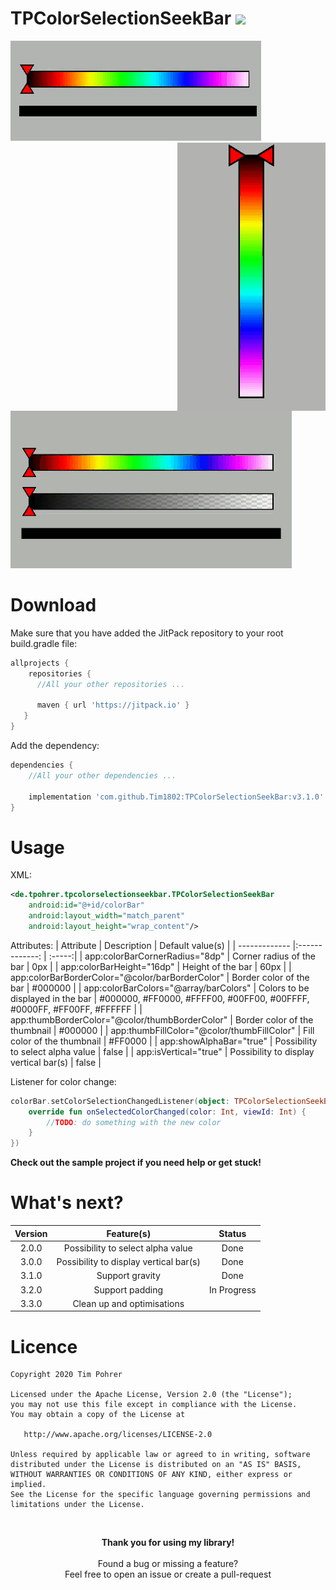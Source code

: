 # TPColorSelectionSeekBar [![](https://jitpack.io/v/Tim1802/TPColorSelectionSeekBar.svg)](https://jitpack.io/#Tim1802/TPColorSelectionSeekBar)

<span>
    <img src="Design/Demo.gif">
    <img src="Design/DemoVertical.gif" align="right" >
    <img src="Design/DemoAlpha.gif">
</span>

# Download
Make sure that you have added the JitPack repository to your root build.gradle file:

```gradle
allprojects {
    repositories {
      //All your other repositories ...
      
      maven { url 'https://jitpack.io' }
   }
}
```

Add the dependency:

```gradle
dependencies {
    //All your other dependencies ...
    
    implementation 'com.github.Tim1802:TPColorSelectionSeekBar:v3.1.0'
}
```
# Usage
XML:
```xml
<de.tpohrer.tpcolorselectionseekbar.TPColorSelectionSeekBar
    android:id="@+id/colorBar"
    android:layout_width="match_parent"
    android:layout_height="wrap_content"/>
```
Attributes:
| Attribute                                            | Description                             | Default value(s)  |
| -------------                                        |:-------------:                          | :-----:|
| app:colorBarCornerRadius="8dp"                       | Corner radius of the bar                | 0px |
| app:colorBarHeight="16dp"                            | Height of the bar                       | 60px |
| app:colorBarBorderColor="@color/barBorderColor"      | Border color of the bar                 | #000000 |
| app:colorBarColors="@array/barColors"                | Colors to be displayed in the bar       | #000000, #FF0000, #FFFF00, #00FF00, #00FFFF, #0000FF, #FF00FF, #FFFFFF |
| app:thumbBorderColor="@color/thumbBorderColor"       | Border color of the thumbnail           | #000000 |
| app:thumbFillColor="@color/thumbFillColor"           | Fill color of the thumbnail             | #FF0000 |
| app:showAlphaBar="true"                              | Possibility to select alpha value       | false   |
| app:isVertical="true"                                | Possibility to display vertical bar(s)  | false   |




Listener for color change:
```kotlin
colorBar.setColorSelectionChangedListener(object: TPColorSelectionSeekBar.ISelectedColorChangedListener {
    override fun onSelectedColorChanged(color: Int, viewId: Int) {
        //TODO: do something with the new color   
    }
})
```
<b>Check out the sample project if you need help or get stuck!</b>

# What's next?

| Version        | Feature(s)                             | Status                             |
| :-------------:|:---------------------------------:     | :---------------------------------:|
| 2.0.0          | Possibility to select alpha value      | Done                               | 
| 3.0.0          | Possibility to display vertical bar(s) | Done                               | 
| 3.1.0          | Support gravity                        | Done                               | 
| 3.2.0          | Support padding                        | In Progress                        | 
| 3.3.0          | Clean up and optimisations             |                                    | 


# Licence
```
Copyright 2020 Tim Pohrer

Licensed under the Apache License, Version 2.0 (the "License");
you may not use this file except in compliance with the License.
You may obtain a copy of the License at

   http://www.apache.org/licenses/LICENSE-2.0

Unless required by applicable law or agreed to in writing, software
distributed under the License is distributed on an "AS IS" BASIS,
WITHOUT WARRANTIES OR CONDITIONS OF ANY KIND, either express or implied.
See the License for the specific language governing permissions and
limitations under the License.
```
</br>

<p align="center">
  <b>Thank you for using my library!</b></br></br>
  Found a bug or missing a feature?</br>
  Feel free to open an issue or create a pull-request
</p>
